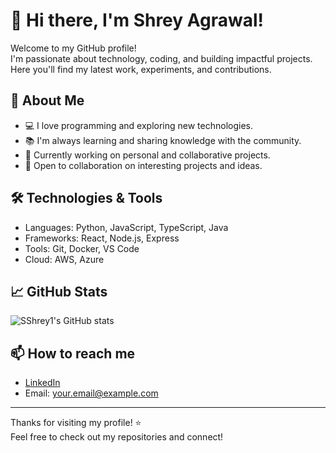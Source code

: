 # 👋 Hi there, I'm Shrey Agrawal!

Welcome to my GitHub profile!  
I'm passionate about technology, coding, and building impactful projects. Here you'll find my latest work, experiments, and contributions.

## 🚀 About Me

- 💻 I love programming and exploring new technologies.
- 📚 I'm always learning and sharing knowledge with the community.
- 🌱 Currently working on personal and collaborative projects.
- 🤝 Open to collaboration on interesting projects and ideas.

## 🛠️ Technologies & Tools

- Languages: Python, JavaScript, TypeScript, Java
- Frameworks: React, Node.js, Express
- Tools: Git, Docker, VS Code
- Cloud: AWS, Azure

## 📈 GitHub Stats

![SShrey1's GitHub stats](https://github-readme-stats.vercel.app/api?username=SShrey1&show_icons=true&theme=dracula)

## 📫 How to reach me

- [LinkedIn](https://www.linkedin.com/in/your-linkedin)  
- Email: your.email@example.com

---

Thanks for visiting my profile! ⭐️  
Feel free to check out my repositories and connect!
